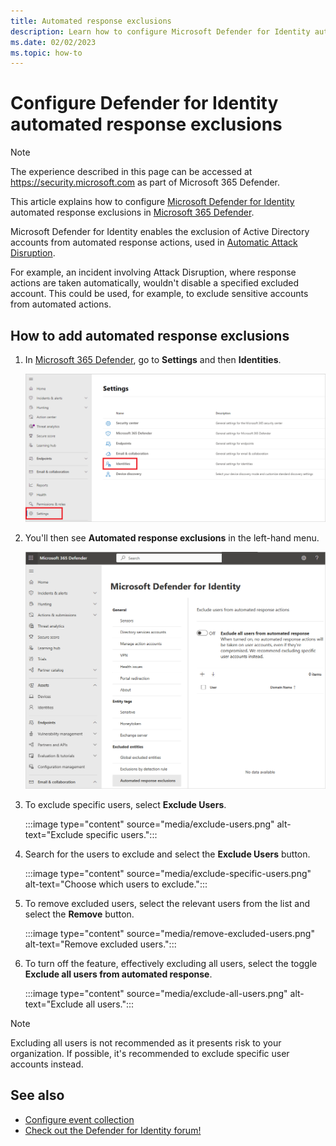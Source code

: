 ```yaml
---
title: Automated response exclusions
description: Learn how to configure Microsoft Defender for Identity automated response exclusions in Microsoft 365 Defender.
ms.date: 02/02/2023
ms.topic: how-to
---
```


# Configure Defender for Identity automated response exclusions

> [!NOTE]
> The experience described in this page can be accessed at <https://security.microsoft.com> as part of Microsoft 365 Defender.

This article explains how to configure [Microsoft Defender for Identity](/defender-for-identity) automated response exclusions in [Microsoft 365 Defender](/microsoft-365/security/defender/overview-security-center).

Microsoft Defender for Identity enables the exclusion of Active Directory accounts from automated response actions, used in [Automatic Attack Disruption](https://techcommunity.microsoft.com/t5/microsoft-365-defender-blog/what-s-new-in-xdr-at-microsoft-ignite/ba-p/3648872).

For example, an incident involving Attack Disruption, where response actions are taken automatically, wouldn't disable a specified excluded account. This could be used, for example, to exclude sensitive accounts from automated actions.

## How to add automated response exclusions

1. In [Microsoft 365 Defender](https://security.microsoft.com/), go to **Settings** and then **Identities**.

    ![Go to Settings, then Identities.](media/settings-identities.png)

1. You'll then see **Automated response exclusions** in the left-hand menu.

    ![Automated response exclusions.](media/automated-response-exclusions.png)

1. To exclude specific users, select **Exclude Users**.

    :::image type="content" source="media/exclude-users.png" alt-text="Exclude specific users.":::

1. Search for the users to exclude and select the **Exclude Users** button.

    :::image type="content" source="media/exclude-specific-users.png" alt-text="Choose which users to exclude.":::

1. To remove excluded users, select the relevant users from the list and select the **Remove** button.

    :::image type="content" source="media/remove-excluded-users.png" alt-text="Remove excluded users.":::

1. To turn off the feature, effectively excluding all users, select the toggle **Exclude all users from automated response**.

    :::image type="content" source="media/exclude-all-users.png" alt-text="Exclude all users.":::

> [!NOTE]
> Excluding all users is not recommended as it presents risk to your organization. If possible, it's recommended to exclude specific user accounts instead.

## See also

- [Configure event collection](configure-event-collection.md)
- [Check out the Defender for Identity forum!](<https://aka.ms/MDIcommunity>)
